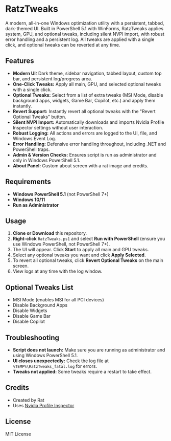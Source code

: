 # RatzTweaks

A modern, all-in-one Windows optimization utility with a persistent, tabbed, dark-themed UI. Built in PowerShell 5.1 with WinForms, RatzTweaks applies system, GPU, and optional tweaks, including silent NVPI import, with robust error handling and a persistent log. All tweaks are applied with a single click, and optional tweaks can be reverted at any time.

## Features

- **Modern UI:** Dark theme, sidebar navigation, tabbed layout, custom top bar, and persistent log/progress area.
- **One-Click Tweaks:** Apply all main, GPU, and selected optional tweaks with a single click.
- **Optional Tweaks:** Select from a list of extra tweaks (MSI Mode, disable background apps, widgets, Game Bar, Copilot, etc.) and apply them instantly.
- **Revert Support:** Instantly revert all optional tweaks with the "Revert Optional Tweaks" button.
- **Silent NVPI Import:** Automatically downloads and imports Nvidia Profile Inspector settings without user interaction.
- **Robust Logging:** All actions and errors are logged to the UI, file, and Windows Event Log.
- **Error Handling:** Defensive error handling throughout, including .NET and PowerShell traps.
- **Admin & Version Checks:** Ensures script is run as administrator and only in Windows PowerShell 5.1.
- **About Panel:** Custom about screen with a rat image and credits.

## Requirements

- **Windows PowerShell 5.1** (not PowerShell 7+)
- **Windows 10/11**
- **Run as Administrator**

## Usage

1. **Clone or Download** this repository.
2. **Right-click** `RatzTweaks.ps1` and select **Run with PowerShell** (ensure you use Windows PowerShell, not PowerShell 7+).
3. The UI will appear. Click **Start** to apply all main and GPU tweaks.
4. Select any optional tweaks you want and click **Apply Selected**.
5. To revert all optional tweaks, click **Revert Optional Tweaks** on the main screen.
6. View logs at any time with the log window.

## Optional Tweaks List

- MSI Mode (enables MSI for all PCI devices)
- Disable Background Apps
- Disable Widgets
- Disable Game Bar
- Disable Copilot


## Troubleshooting

- **Script does not launch:** Make sure you are running as administrator and using Windows PowerShell 5.1.
- **UI closes unexpectedly:** Check the log file at `%TEMP%\RatzTweaks_fatal.log` for errors.
- **Tweaks not applied:** Some tweaks require a restart to take effect.

## Credits

- Created by Rat
- Uses [Nvidia Profile Inspector](https://github.com/Orbmu2k/nvidiaProfileInspector)

## License

MIT License
